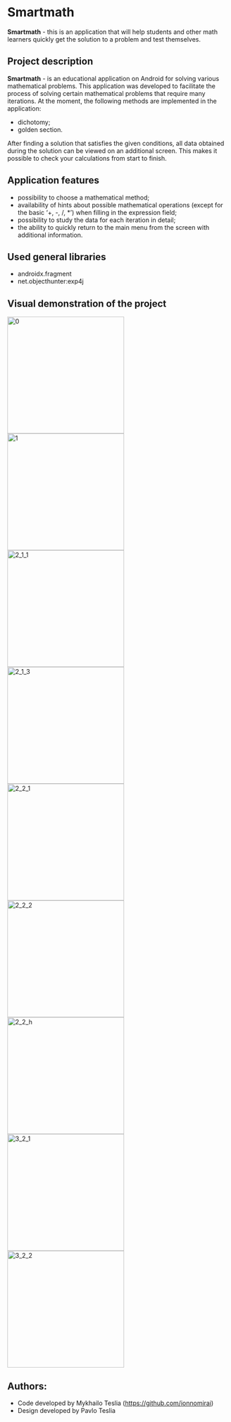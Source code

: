 # Smartmath
**Smartmath** - this is an application that will help students and other math learners quickly get the solution to a problem and test themselves.

## Project description
**Smartmath** - is an educational application on Android for solving various mathematical problems. This application was developed to facilitate the process of solving certain mathematical problems that require many iterations.
At the moment, the following methods are implemented in the application:
* dichotomy;
* golden section.

After finding a solution that satisfies the given conditions, all data obtained during the solution can be viewed on an additional screen. This makes it possible to check your calculations from start to finish.

## Application features
* possibility to choose a mathematical method;
* availability of hints about possible mathematical operations (except for the basic ‘+, -, /, *’) when filling in the expression field;
* possibility to study the data for each iteration in detail;
* the ability to quickly return to the main menu from the screen with additional information.

## Used general libraries
* androidx.fragment
* net.objecthunter:exp4j

## Visual demonstration of the project
<img width="265" alt="0" src="https://github.com/user-attachments/assets/663807df-ea05-4dc7-af12-b44ba725fe9b">
<img width="265" alt="1" src="https://github.com/user-attachments/assets/426d21cd-0523-4b3c-a88e-b02492625b7e">
<img width="265" alt="2_1_1" src="https://github.com/user-attachments/assets/5ecfe287-645f-4bdf-b7dc-eb62f34753db">

<img width="265" alt="2_1_3" src="https://github.com/user-attachments/assets/9153986e-069a-4a38-98f4-5d4fbc75a826">
<img width="265" alt="2_2_1" src="https://github.com/user-attachments/assets/66a340b2-42f1-4fa2-9183-9380d5b86431">
<img width="265" alt="2_2_2" src="https://github.com/user-attachments/assets/936747e2-4808-466d-8d24-e99d83cbbb55">

<img width="265" alt="2_2_h" src="https://github.com/user-attachments/assets/c05ce62a-4c12-4939-8341-b44851cd456e">
<img width="265" alt="3_2_1" src="https://github.com/user-attachments/assets/3a802608-71e7-44c0-b7ae-ef7145aeaa9f">
<img width="265" alt="3_2_2" src="https://github.com/user-attachments/assets/7235f24a-b84f-4237-af77-fa703661d3b5">

## Authors:
* Code developed by Mykhailo Teslia (https://github.com/ionnomirai)
* Design developed by Pavlo Teslia





